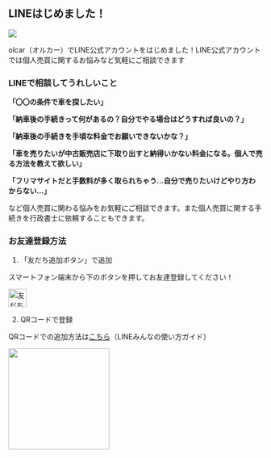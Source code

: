 ## LINEはじめました！

<img loading="lazy" src="/banner/line.webp"/>

olcar（オルカー）でLINE公式アカウントをはじめました！LINE公式アカウントでは個人売買に関するお悩みなど気軽にご相談できます

### LINEで相談してうれしいこと

**「〇〇の条件で車を探したい」**  
  
**「納車後の手続きって何があるの？自分でやる場合はどうすれば良いの？」**  
  
**「納車後の手続きを手頃な料金でお願いできないかな？」**  
  
**「車を売りたいが中古販売店に下取り出すと納得いかない料金になる。個人で売る方法を教えて欲しい」**  
  
**「フリマサイトだと手数料が多く取られちゃう...自分で売りたいけどやり方わからない...」**  

など個人売買に関わる悩みをお気軽にご相談できます。また個人売買に関する手続きを行政書士に依頼することもできます。

### お友達登録方法

1. 「友だち追加ボタン」で追加

スマートフォン端末から下のボタンを押してお友達登録してください！

<a href="https://lin.ee/80JiY1r">
<img loading="lazy" src="https://scdn.line-apps.com/n/line_add_friends/btn/ja.png" alt="友だち追加" height="36" style="width: auto;display: unset;">
</a>

2. QRコードで登録

QRコードでの追加方法は<a href="https://guide.line.me/ja/friends-and-groups/add-qrurl.html" target="_blank">こちら</a>（LINEみんなの使い方ガイド）

<img loading="lazy" src="https://qr-official.line.me/gs/M_993dvsaw_GW.png?oat_content=qr" style="
    width: 200px;
    display: unset;
">

